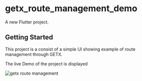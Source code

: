 # getx_route_management_demo

A new Flutter project.

## Getting Started

This project is a consist of a simple UI showing example of route management through GETX.

The live Demo of the project is displayed 

![getx route management](https://user-images.githubusercontent.com/113698292/216594262-10eefe53-8472-4f11-b5c9-29c87aa7436a.gif)



